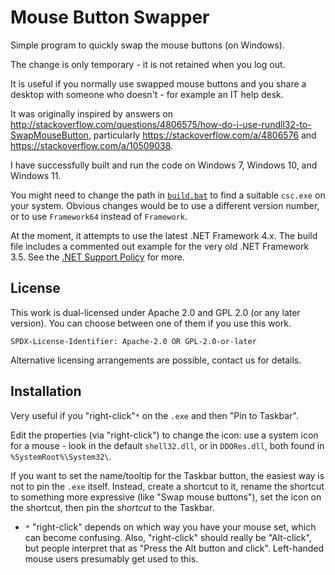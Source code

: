 Mouse Button Swapper
====================

Simple program to quickly swap the mouse buttons (on Windows).

The change is only temporary - it is not retained when you log out.

It is useful if you normally use swapped mouse buttons and you share a desktop
with someone who doesn't - for example an IT help desk.

It was originally inspired by answers on
<http://stackoverflow.com/questions/4806575/how-do-i-use-rundll32-to-SwapMouseButton>,
particularly <https://stackoverflow.com/a/4806576>
and <https://stackoverflow.com/a/10509038>.

I have successfully built and run the code on Windows 7, Windows 10, and Windows 11.

You might need to change the path in [`build.bat`](./build.bat) to find a
suitable `csc.exe` on your system.
Obvious changes would be to use a different version number, or to use
`Framework64` instead of `Framework`.

At the moment, it attempts to use the latest .NET Framework 4.x.
The build file includes a commented out example for the very old .NET Framework 3.5.
See the
[.NET Support Policy](https://dotnet.microsoft.com/en-us/platform/support/policy)
for more.


License
-------

This work is dual-licensed under Apache 2.0 and GPL 2.0 (or any later version).
You can choose between one of them if you use this work.

`SPDX-License-Identifier: Apache-2.0 OR GPL-2.0-or-later`

Alternative licensing arrangements are possible, contact us for details.


Installation
------------

Very useful if you "right-click"`*` on the `.exe` and then "Pin to Taskbar".

Edit the properties (via "right-click") to change the icon: use a system
icon for a mouse - look in the default `shell32.dll`, or in
`DDORes.dll`, both found in `%SystemRoot%\System32\`.

If you want to set the name/tooltip for the Taskbar button, the easiest way is
not to pin the `.exe` itself. Instead, create a shortcut to it, rename the
shortcut to something more expressive (like "Swap mouse buttons"), set the icon
on the shortcut, then pin the _shortcut_ to the Taskbar.

- `*` "right-click" depends on which way you have your mouse set, which can
  become confusing.
  Also, "right-click" should really be "Alt-click", but people interpret that
  as "Press the Alt button and click".
  Left-handed mouse users presumably get used to this.
